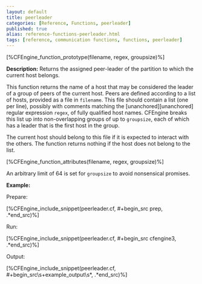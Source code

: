 ```yaml
---
layout: default
title: peerleader
categories: [Reference, Functions, peerleader]
published: true
alias: reference-functions-peerleader.html
tags: [reference, communication functions, functions, peerleader]
---
```


[%CFEngine_function_prototype(filename, regex, groupsize)%]

**Description:** Returns the assigned peer-leader of the partition to which the current host belongs.

This function returns the name of a host that may be considered the
leader of a group of peers of the current host. Peers are defined
according to a list of hosts, provided as a file in `filename`.
This file should contain a list (one per line), possibly with comments 
matching the [unanchored][unanchored] regular expression `regex`, of fully 
qualified host names. CFEngine breaks this list up into non-overlapping groups 
of up to `groupsize`, each of which has a leader that is the first host in the 
group.

The current host should belong to this file if it is expected to interact with 
the others. The function returns nothing if the host does not belong to the 
list.

[%CFEngine_function_attributes(filename, regex, groupsize)%]

An arbitrary limit of 64 is set for `groupsize` to avoid nonsensical 
promises.

**Example:**

Prepare:

[%CFEngine_include_snippet(peerleader.cf, #\+begin_src prep, .*end_src)%]

Run:

[%CFEngine_include_snippet(peerleader.cf, #\+begin_src cfengine3, .*end_src)%]

Output:

[%CFEngine_include_snippet(peerleader.cf, #\+begin_src\s+example_output\s*, .*end_src)%]
